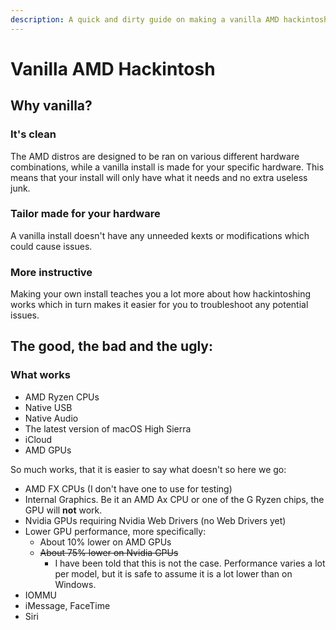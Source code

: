 ```yaml
---
description: A quick and dirty guide on making a vanilla AMD hackintosh.
---
```


# Vanilla AMD Hackintosh

## Why vanilla?

### It's clean

The AMD distros are designed to be ran on various different hardware combinations, while a vanilla install is made for your specific hardware. This means that your install will only have what it needs and no extra useless junk.

### Tailor made for your hardware

A vanilla install doesn't have any unneeded kexts or modifications which could cause issues.

### More instructive

Making your own install teaches you a lot more about how hackintoshing works which in turn makes it easier for you to troubleshoot any potential issues.

## The good, the bad and the ugly:

### What works

* AMD Ryzen CPUs
* Native USB
* Native Audio
* The latest version of macOS High Sierra
* iCloud
* AMD GPUs

So much works, that it is easier to say what doesn't so here we go:

* AMD FX CPUs \(I don't have one to use for testing\)
* Internal Graphics. Be it an AMD Ax CPU or one of the G Ryzen chips, the GPU will **not** work.
* Nvidia GPUs requiring Nvidia Web Drivers \(no Web Drivers yet\)
* Lower GPU performance, more specifically:
  * About 10% lower on AMD GPUs
  * ~~About 75% lower on Nvidia GPUs~~
    * I have been told that this is not the case. Performance varies a lot per model, but it is safe to assume it is a lot lower than on Windows.
* IOMMU
* iMessage, FaceTime
* Siri

